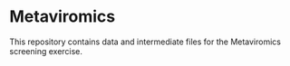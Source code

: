 # Metaviromics
This repository contains data and intermediate files for the Metaviromics screening exercise.